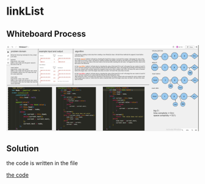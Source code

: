 
# linkList
<!-- Description of the challenge -->

## Whiteboard Process
<!-- Embedded whiteboard image -->
![Alt Text](./src/Screenshot%202023-06-19%20213800.png)


## Solution
<!-- Show how to run your code, and examples of it in action -->

the code is written in the file

[the code](./linkedlist.js)